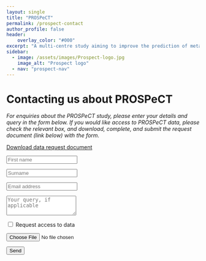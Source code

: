 ```yaml
---
layout: single
title: "PROSPeCT"
permalink: /prospect-contact
author_profile: false
header:
    overlay_color: "#000"
excerpt: "A multi-centre study aiming to improve the prediction of metastatic disease in primary colorectal cancer"
sidebar:
  - image: /assets/images/Prospect-logo.jpg
    image_alt: "Prospect logo"
  - nav: "prospect-nav"
---
```


# Contacting us about PROSPeCT

*For enquiries about the PROSPeCT study, please enter your details and query in the form below. If you would like access to PROSPeCT data, please check the relevant box, and download, complete, and submit the request document (link below) with the form.*

<a href="../assets/documents/data-request-form.docx" download>Download data request document</a>

<form action="https://smartforms.dev/submit/6220bbf77a195017922de9f8" method="POST" enctype="multipart/form-data">

  <input type="text" id="first-name" name="first-name" placeholder="First name" required><br>

  <input type="text" id="surname" name="surname" placeholder="Surname" required><br>

  <input type="email" id="email" name="email" placeholder="Email address" required><br>

  <textarea id="query" name="query" placeholder="Your query, if applicable" rows="3"></textarea>

  <input type="checkbox" id="request-check" name="request-check" value="Request"><label for="request-check"> Request access to data</label><br>

  <input type="file" id="request-doc" name="request-doc"><br>

  <button type="submit">Send</button>
</form>
